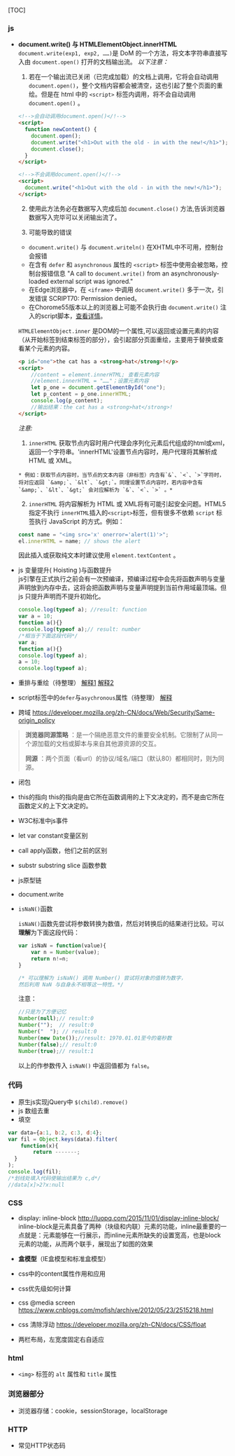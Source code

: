 [TOC]

### js

* **document.write() 与 HTMLElementObject.innerHTML**
  `document.write(exp1, exp2, ……)`是 DoM 的一个方法，将文本字符串直接写入由 `document.open()` 打开的文档输出流。
  *以下注意：*

    1. 若在一个输出流已关闭（已完成加载）的文档上调用，它将会自动调用 `document.open()`，整个文档内容都会被清空，这也引起了整个页面的重绘。但是在 html 中的 `<script>` 标签内调用，将不会自动调用 `document.open()` 。
    ```html
    <!-->会自动调用document.open()</!-->
    <script>
      function newContent() {
        document.open();
        document.write("<h1>Out with the old - in with the new!</h1>");
        document.close();
      }
    </script>
    
    <!-->不会调用document.open()</!-->
    <script>
      document.write("<h1>Out with the old - in with the new!</h1>");
    </script>
    ```
    2. 使用此方法务必在数据写入完成后加 `document.close()` 方法,告诉浏览器数据写入完毕可以关闭输出流了。
    
    3. 可能导致的错误
    * `document.write()` 与 `document.writeln()` 在XHTML中不可用，控制台会报错
    * 在含有 `defer` 和 `asynchronous` 属性的 `<script>` 标签中使用会被忽略，控制台报错信息 "A call to `document.write()` from an asynchronously-loaded external script was ignored."
    * 在Edge浏览器中，在 `<iframe>` 中调用 `document.write()` 多于一次，引发错误 SCRIPT70: Permission denied。
    * 在Chorome55版本以上的浏览器上可能不会执行由 `document.write()` 注入的script脚本，[查看详情](https://developers.google.cn/web/updates/2016/08/removing-document-write)。

    `HTMLElementObject.inner` 是DOM的一个属性,可以返回或设置元素的内容（从开始标签到结束标签的部分），会引起部分页面重绘，主要用于替换或查看某个元素的内容。
    ```html
    <p id="one">the cat has a <strong>hat</strong>!</p>
    <script>
        //content = element.innerHTML; 查看元素内容
        //element.innerHTML = "……"；设置元素内容
        let p_one = document.getElementById("one");
        let p_content = p_one.innerHTML;
        console.log(p_content);
        //输出结果：the cat has a <strong>hat</strong>!
    </script>
    ```
    *注意:*
    1. `innerHTML` 获取节点内容时用户代理会序列化元素后代组成的html或xml，返回一个字符串。'innerHTML'设置节点内容时，用户代理将其解析成 HTML 或 XML。

      * 例如：获取节点内容时，当节点的文本内容（非标签）内含有`&`、`<`、`>`字符时，将对应返回 `&amp;`、`&lt`、`&gt;`。同理设置节点内容时，若内容中含有 `&amp;`、`&lt`、`&gt;` 会对应解析为 `&`、`<`、`>` 。*

    2. `innerHTML` 将内容解析为 HTML 或 XML将有可能引起安全问题。HTML5指定不执行 `innerHTML`插入的`<script>`标签，但有很多不依赖 `script` 标签执行 JavaScript 的方式。例如：
    ```js
  const name = "<img src='x' onerror='alert(1)'>";
  el.innerHTML = name; // shows the alert
    ```
  因此插入或获取纯文本时建议使用 `element.textContent` 。

 * js 变量提升( Hoisting )与函数提升 <br/>
 js引擎在正式执行之前会有一次预编译，预编译过程中会先将函数声明与变量声明放到内存中去，这将会把函数声明与变量声明提到当前作用域最顶端。但 js 只提升声明而不提升初始化。
    ```js
    console.log(typeof a); //result: function
    var a = 10;
    function a(){}
    console.log(typeof a);// result: number
    /*相当于下面这段代码*/
    var a;
    function a(){}
    console.log(typeof a);
    a = 10;
    console.log(typeof a);
    ```
    
    
    


* 重排与重绘（待整理）
[解释1](https://imweb.io/topic/5c2206a7611a25cc7bf1d848)
[解释2](https://www.ruanyifeng.com/blog/2015/09/web-page-performance-in-depth.html)

* script标签中的`defer`与`asychronous`属性（待整理）
[解释](https://segmentfault.com/q/1010000012953581)

* 跨域
  https://developer.mozilla.org/zh-CN/docs/Web/Security/Same-origin_policy

>  **浏览器同源策略** ：是一个隔绝恶意文件的重要安全机制。它限制了从同一个源加载的文档或脚本与来自其他源资源的交互。
>
>  **同源** ：两个页面（看url）的协议/域名/端口（默认80）都相同时，则为同源。

* 闭包

* this的指向
  this的指向是由它所在函数调用的上下文决定的，而不是由它所在函数定义的上下文决定的。

* W3C标准中js事件
* let var constant变量区别
* call apply函数，他们之前的区别
* substr substring slice 函数参数
* js原型链
* document.write
* `isNaN()`函数

    `isNaN()`函数先尝试将参数转换为数值，然后对转换后的结果进行比较。可以**理解**为下面这段代码：
    ```js
    var isNaN = function(value){
        var n = Number(value);
        return n!=n;
    }
    
    /* 可以理解为 isNaN() 调用 Number() 尝试将对象的值转为数字，
    然后利用 NaN 与自身永不相等这一特性。*/
    ```
    
    注意：
    ```js
    //只是为了方便记忆
    Number(null);// result:0
    Number("");  // result:0
    Number("  "); // result:0
    Number(new Date());//result: 1970.01.01至今的毫秒数
    Number(false);// result:0
    Number(true);// result:1
    ```
    以上的作参数传入 `isNaN()` 中返回值都为 `false`。
    


### 代码
* 原生js实现jQuery中 `$(child).remove()`
* js 数组去重
* 填空
```js
var data={a:1, b:2, c:3, d:4};
var fil = Object.keys(data).filter(
	function(x){
  		return -------;
  }
);
console.log(fil);
/*划线处填入代码使输出结果为 c,d*/
//data[x]>2?x:null
```


### CSS
* display: inline-block
  http://luopq.com/2015/11/01/display-inline-block/
  inline-block是元素具备了两种（块级和内联）元素的功能，inline最重要的一点就是：元素能够在一行展示，而inline元素所缺失的设置宽高，也是block 元素的功能，从而两个联手，展现出了如图的效果

* **盒模型**（IE盒模型和标准盒模型）

* css中的content属性作用和应用

* css优先级如何计算

* css @media screen
  https://www.cnblogs.com/mofish/archive/2012/05/23/2515218.html

* css 清除浮动
  https://developer.mozilla.org/zh-CN/docs/CSS/float

* 两栏布局，左宽度固定右自适应

  

### html
* `<img>` 标签的 `alt` 属性和 `title` 属性

### 浏览器部分
* 浏览器存储：cookie，sessionStorage，localStorage

### HTTP
* 常见HTTP状态码
